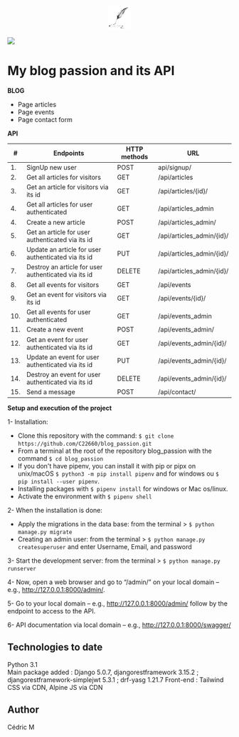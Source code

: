 <p align="center">
<img class=""
    src="./static/images/plume.png" 
    alt="logo_plume" 
    width="50" 
/>
</p>

![](frontend/public/images/logo_technos_readme.png)

# My blog passion and its API

**BLOG**

* Page articles
* Page events
* Page contact form

**API**


|	#	|	Endpoints	|	HTTP methods	|	URL	|
|	-----	|	-----------------------------	|	--------------	|	--------------------------------------------------------	|
|	1.	|	SignUp new user	|	POST	|	api/signup/	|
|	2.	|	Get all articles for visitors	|	GET	|	/api/articles	|
|	3.	|	Get an article for visitors via its id	|	GET	|	/api/articles/{id}/	|
|	4.	|	Get all articles for user authenticated	|	GET	|	/api/articles_admin	|
|	4.	|	Create a new article	|	POST	|	/api/articles_admin/	|
|	5.	|	Get an article for user authenticated via its id	|	GET	|	/api/articles_admin/{id}/	|
|	6.	|	Update an article for user authenticated via its id	|	PUT	|	/api/articles_admin/{id}/	|
|	7.	|	Destroy an article for user authenticated via its id	|	DELETE	|	/api/articles_admin/{id}/	|
|	8.	|	Get all events for visitors	|	GET	|	/api/events	|
|	9.	|	Get an event for visitors via its id	|	GET	|	/api/events/{id}/	|
|	10.	|	Get all events for user authenticated	|	GET	|	/api/events_admin	|
|	11.	|	Create a new event	|	POST	|	/api/events_admin/	|
|	12.	|	Get an event for user authenticated via its id	|	GET	|	/api/events_admin/{id}/	|
|	13.	|	Update an event for user authenticated via its id	|	PUT	|	/api/events_admin/{id}/	|
|	14.	|	Destroy an event for user authenticated via its id	|	DELETE	|	/api/events_admin/{id}/	|
|	15.	|	Send a message	|	POST	|	/api/contact/	|


**Setup and execution of the project**

1- Installation:
- Clone this repository with the command: `$ git clone https://github.com/C22660/blog_passion.git`
- From a terminal at the root of the repository blog_passion with the command `$ cd blog_passion`
- If you don't have pipenv, you can install it with pip or pipx on unix/macOS `$ python3 -m pip install pipenv` and for windows ou `$ pip install --user pipenv`.
- Installing packages with  `$ pipenv install` for windows or Mac os/linux.
- Activate the environment with `$ pipenv shell`

2- When the installation is done:
- Apply the migrations in the data base:
from the terminal > `$ python manage.py migrate`
- Creating an admin user:
from the terminal > `$ python manage.py createsuperuser` and enter Username, Email, and password

3- Start the development server:
from the terminal > `$ python manage.py runserver`

4- Now, open a web browser and go to “/admin/” on your local domain – e.g., http://127.0.0.1:8000/admin/.

5- Go to your local domain – e.g., http://127.0.0.1:8000/admin/ follow by the endpoint to access to the API.

6- API documentation via local domain – e.g., http://127.0.0.1:8000/swagger/

## Technologies to date
Python 3.1  
Main package added : Django 5.0.7, djangorestframework 3.15.2 ; djangorestframework-simplejwt 5.3.1 ; drf-yasg 1.21.7
Front-end : Tailwind CSS via CDN,  Alpine JS via CDN

## Author
Cédric M
